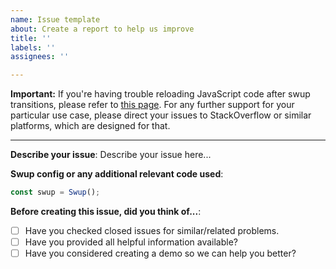 ```yaml
---
name: Issue template
about: Create a report to help us improve
title: ''
labels: ''
assignees: ''

---
```


**Important:** If you're having trouble reloading JavaScript code after swup transitions, please refer to [this page](https://swup.js.org/getting-started/reloading-javascript). For any further support for your particular use case, please direct your issues to StackOverflow or similar platforms, which are designed for that. 

---

**Describe your issue**:
Describe your issue here...

**Swup config or any additional relevant code used**:

```javascript
const swup = Swup();
```

**Before creating this issue, did you think of...**:
- [ ] Have you checked closed issues for similar/related problems.
- [ ] Have you provided all helpful information available? 
- [ ] Have you considered creating a demo so we can help you better?
